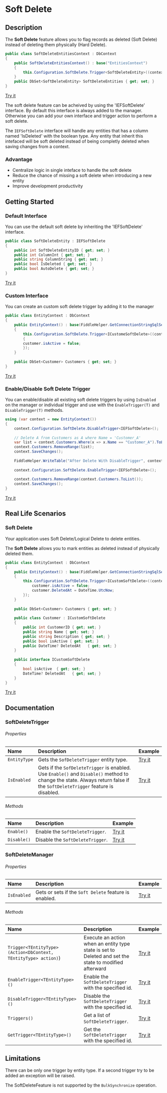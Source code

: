 # Soft Delete

## Description
The **Soft Delete** feature allows you to flag records as deleted (Soft Delete) instead of deleting them physically (Hard Delete).

```csharp
public class SoftDeleteEntitiesContext : DbContext
{
	public SoftDeleteEntitiesContext() : base("EntitiesContext")
	{
		this.Configuration.SoftDelete.Trigger<SoftDeleteEntity>((context, delete) =>{delete.IsDeleted = false;});
	}
	public DbSet<SoftDeleteEntity> SoftDeleteEntities { get; set; }
}
```
[Try it](https://dotnetfiddle.net/pkMR5w)

The soft delete feature can be acheived by using the 'IEFSoftDelete' interface. By default this interface is always added to the manager. Otherwise you can add your own interface and trigger action to perform a soft delete.

The `IEFSoftDelete` interface will handle any entities that has a column named 'IsDeleted' with the boolean type.
Any entity that inherit this intefaced will be soft deleted instead of being completly deleted when saving changes from a context.

### Advantage

- Centralize logic in single inteface to handle the soft delete
- Reduce the chance of missing a soft delete when introducing a new entity
- Improve development productivity

## Getting Started

### Default Interface
You can use the default soft delete by inheriting the 'IEFSoftDelete' interface.

```csharp
public class SoftDeleteEntity : IEFSoftDelete
{
	public int SoftDeleteEntityID { get; set; }
	public int ColumnInt { get; set; }
	public string ColumnString { get; set; }
	public bool IsDeleted { get; set; }
	public bool AutoDelete { get; set; }
}
```
[Try it](https://dotnetfiddle.net/bRqZHn)

### Custom Interface
You can create an custom soft delete trigger by adding it to the manager

```csharp
public class EntityContext : DbContext
{
	public EntityContext() : base(FiddleHelper.GetConnectionStringSqlServer())
	{
		this.Configuration.SoftDelete.Trigger<ICustomeSoftDelete>((context, customer) =>			
		{
		customer.isActive = false;														customer.DeletionDate = DateTime.UtcNow;							
		});
	}
		
	public DbSet<Customer> Customers { get; set; }
}
```
[Try it](https://dotnetfiddle.net/8yyF40)

### Enable/Disable Soft Delete Trigger
You can enable/disable all existing soft delete triggers by using `IsEnabled` on the manager or individual trigger and use with the `EnableTrigger(T)` and `DisableTrigger(T)` methods.

```csharp
using (var context = new EntityContext())
{
	context.Configuration.SoftDelete.DisableTrigger<IEFSoftDelete>();  
		
	// Delete A from Customers as A where Name = 'Customer_A'
	var list = context.Customers.Where(x => x.Name == "Customer_A").ToList();
	context.Customers.RemoveRange(list);
	context.SaveChanges();	
			
	FiddleHelper.WriteTable("After Delete With DisableTrigger", context.Customers.ToList());		
			
	context.Configuration.SoftDelete.EnableTrigger<IEFSoftDelete>();  
			
	context.Customers.RemoveRange(context.Customers.ToList());
	context.SaveChanges();	
}
```
[Try it](https://dotnetfiddle.net/7GZbyO)

## Real Life Scenarios

### Soft Delete
Your application uses Soft Delete/Logical Delete to delete entities.

The **Soft Delete** allows you to mark entities as deleted instead of physically deleted them.

```csharp
public class EntityContext : DbContext
{
	public EntityContext() : base(FiddleHelper.GetConnectionStringSqlServer())
	{
		this.Configuration.SoftDelete.Trigger<ICustomSoftDelete>((context, customer) =>								{
			customer.isActive = false;
			customer.DeletedAt = DateTime.UtcNow;
		});
	}
		
	public DbSet<Customer> Customers { get; set; }
		
	public class Customer : ICustomSoftDelete
	{
		public int CustomerID { get; set; }
		public string Name { get; set; }
		public string Description { get; set; }
		public bool isActive { get; set; }
		public DateTime? DeletedAt   { get; set; }
	}
	
	public interface ICustomSoftDelete
	{
		bool isActive  { get; set; }
		DateTime? DeletedAt   { get; set; }
	}
}
```
[Try it](https://dotnetfiddle.net/rpWuks)

## Documentation

### SoftDeleteTrigger

###### Properties

| Name | Description | Example |
| :--- | :---------- | :------ |
| `EntityType` | Gets the `SofDeleteTrigger` entity type. | [Try it](https://dotnetfiddle.net/OtNX16) |
| `IsEnabled` | Gets if the `SofDeleteTrigger` is enabled. Use `Enable()` and `Disable()` method to change the state. Always return false if the `SoftDeleteTrigger` feature is disabled. | [Try it](https://dotnetfiddle.net/OtNX16) |

###### Methods

| Name | Description | Example |
| :--- | :---------- | :------ |
| `Enable()` | Enable the `SoftDeleteTrigger`. | [Try it](https://dotnetfiddle.net/00reiu) |
| `Disable()` | Disable the `SoftDeleteTrigger`. | [Try it](https://dotnetfiddle.net/00reiu) |

### SoftDeleteManager

###### Properties

| Name | Description | Example |
| :--- | :---------- | :------ |
| `IsEnabled` | Gets or sets if the `Soft Delete` feature is enabled. | [Try it](https://dotnetfiddle.net/xchNsI) |

###### Methods

| Name | Description | Example |
| :--- | :---------- | :------ |
| `Trigger<TEntityType>(Action<DbContext, TEntityType> action)`) | Execute an action when an entity type state is set to Deleted and set the state to modified afterward | [Try it](https://dotnetfiddle.net/eAimu3) |
| `EnableTrigger<TEntityType>()` | Enable the `SoftDeleteTrigger` with the specified id.  | [Try it](https://dotnetfiddle.net/7GZbyO)  |
| `DisableTrigger<TEntityType>()` | Disable the `SoftDeleteTrigger` with the specified id. | [Try it](https://dotnetfiddle.net/7GZbyO)  |
| `Triggers()` | Get a list of `SoftDeleteTrigger`. | [Try it](https://dotnetfiddle.net/OtNX16) |
| `GetTrigger<TEntityType>()` | Get the `SoftDeleteTrigger` with the specified id. | [Try it](https://dotnetfiddle.net/OtNX16) |

## Limitations

There can be only one trigger by entity type. If a second trigger try to be added an exception will be raised.

The SoftDeleteFeature is not supported by the `BulkSynchronize` operation.
